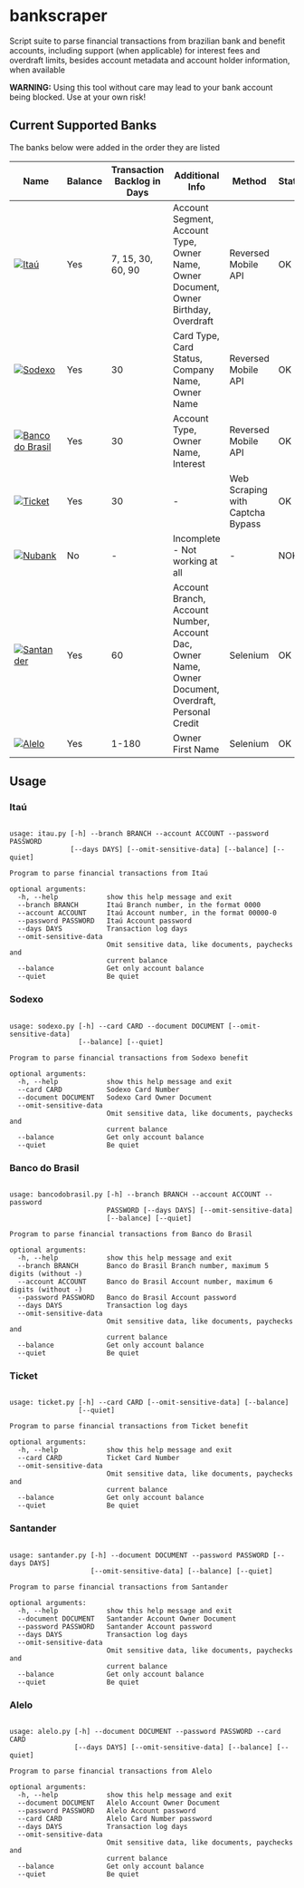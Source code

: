 # bankscraper

Script suite to parse financial transactions from brazilian bank and benefit accounts, including support (when applicable) for interest fees and overdraft limits, besides account metadata and account holder information, when available

**WARNING:** Using this tool without care may lead to your bank account being blocked. Use at your own risk!

## Current Supported Banks

The banks below were added in the order they are listed


| Name                                                                                                                                                                                          | Balance | Transaction Backlog in Days           | Additional Info                                                                                       | Method                               | Status |
| ---                                                                                                                                                                                           | ---     | ---                                   | ---                                                                                                   | ---                                  | ---    |
| [![Itaú](https://raw.githubusercontent.com/kamushadenes/bankscraper/master/bankscraper/logo/icon-itau.png)](https://github.com/kamushadenes/bankscraper/blob/master/itau.py)                              | Yes     | 7, 15, 30, 60, 90                     | Account Segment, Account Type, Owner Name, Owner Document, Owner Birthday, Overdraft                  | Reversed Mobile API                  | OK     |
| [![Sodexo](https://raw.githubusercontent.com/kamushadenes/bankscraper/master/bankscraper/logo/icon-sodexo.png)](https://github.com/kamushadenes/bankscraper/blob/master/sodexo.py)                        | Yes     | 30                                    | Card Type, Card Status, Company Name, Owner Name                                                      | Reversed Mobile API                  | OK     |
| [![Banco do Brasil](https://raw.githubusercontent.com/kamushadenes/bankscraper/master/bankscraper/logo/icon-bancodobrasil.png)](https://github.com/kamushadenes/bankscraper/blob/master/bancodobrasil.py) | Yes     | 30                                    | Account Type, Owner Name, Interest                                                                    | Reversed Mobile API                  | OK     |
| [![Ticket](https://raw.githubusercontent.com/kamushadenes/bankscraper/master/bankscraper/logo/icon-ticket.png)](https://github.com/kamushadenes/bankscraper/blob/master/ticket.py)                        | Yes     | 30                                    | -                                                                                                     | Web Scraping with Captcha Bypass     | OK     |
| [![Nubank](https://raw.githubusercontent.com/kamushadenes/bankscraper/master/bankscraper/logo/icon-nubank.png)](https://github.com/kamushadenes/bankscraper/blob/master/nubank.py)                        | No      | -                                     | Incomplete - Not working at all                                                                       | -                                    | NOK    |
| [![Santander](https://raw.githubusercontent.com/kamushadenes/bankscraper/master/bankscraper/logo/icon-santander.png)](https://github.com/kamushadenes/bankscraper/blob/master/santander.py)               | Yes     | 60                                    | Account Branch, Account Number, Account Dac, Owner Name, Owner Document, Overdraft, Personal Credit   | Selenium                             | OK     |
| [![Alelo](https://raw.githubusercontent.com/kamushadenes/bankscraper/master/bankscraper/logo/icon-alelo.png)](https://github.com/kamushadenes/bankscraper/blob/master/alelo.py)                           | Yes     | 1-180                                 | Owner First Name                                                                                      | Selenium                             | OK     |



## Usage

### Itaú
<pre><code>
usage: itau.py [-h] --branch BRANCH --account ACCOUNT --password PASSWORD
               [--days DAYS] [--omit-sensitive-data] [--balance] [--quiet]

Program to parse financial transactions from Itaú

optional arguments:
  -h, --help            show this help message and exit
  --branch BRANCH       Itaú Branch number, in the format 0000
  --account ACCOUNT     Itaú Account number, in the format 00000-0
  --password PASSWORD   Itaú Account password
  --days DAYS           Transaction log days
  --omit-sensitive-data
                        Omit sensitive data, like documents, paychecks and
                        current balance
  --balance             Get only account balance
  --quiet               Be quiet
</code></pre>

### Sodexo
<pre><code>
usage: sodexo.py [-h] --card CARD --document DOCUMENT [--omit-sensitive-data]
                 [--balance] [--quiet]

Program to parse financial transactions from Sodexo benefit

optional arguments:
  -h, --help            show this help message and exit
  --card CARD           Sodexo Card Number
  --document DOCUMENT   Sodexo Card Owner Document
  --omit-sensitive-data
                        Omit sensitive data, like documents, paychecks and
                        current balance
  --balance             Get only account balance
  --quiet               Be quiet
</code></pre>

### Banco do Brasil
<pre><code>
usage: bancodobrasil.py [-h] --branch BRANCH --account ACCOUNT --password
                        PASSWORD [--days DAYS] [--omit-sensitive-data]
                        [--balance] [--quiet]

Program to parse financial transactions from Banco do Brasil

optional arguments:
  -h, --help            show this help message and exit
  --branch BRANCH       Banco do Brasil Branch number, maximum 5 digits (without -)
  --account ACCOUNT     Banco do Brasil Account number, maximum 6 digits (without -)
  --password PASSWORD   Banco do Brasil Account password
  --days DAYS           Transaction log days
  --omit-sensitive-data
                        Omit sensitive data, like documents, paychecks and
                        current balance
  --balance             Get only account balance
  --quiet               Be quiet
</code></pre>

### Ticket
<pre><code>
usage: ticket.py [-h] --card CARD [--omit-sensitive-data] [--balance]
                 [--quiet]

Program to parse financial transactions from Ticket benefit

optional arguments:
  -h, --help            show this help message and exit
  --card CARD           Ticket Card Number
  --omit-sensitive-data
                        Omit sensitive data, like documents, paychecks and
                        current balance
  --balance             Get only account balance
  --quiet               Be quiet
</code></pre>

### Santander
<pre><code>
usage: santander.py [-h] --document DOCUMENT --password PASSWORD [--days DAYS]
                    [--omit-sensitive-data] [--balance] [--quiet]

Program to parse financial transactions from Santander

optional arguments:
  -h, --help            show this help message and exit
  --document DOCUMENT   Santander Account Owner Document
  --password PASSWORD   Santander Account password
  --days DAYS           Transaction log days
  --omit-sensitive-data
                        Omit sensitive data, like documents, paychecks and
                        current balance
  --balance             Get only account balance
  --quiet               Be quiet
</code></pre>

### Alelo
<pre><code>
usage: alelo.py [-h] --document DOCUMENT --password PASSWORD --card CARD
                [--days DAYS] [--omit-sensitive-data] [--balance] [--quiet]

Program to parse financial transactions from Alelo

optional arguments:
  -h, --help            show this help message and exit
  --document DOCUMENT   Alelo Account Owner Document
  --password PASSWORD   Alelo Account password
  --card CARD           Alelo Card Number password
  --days DAYS           Transaction log days
  --omit-sensitive-data
                        Omit sensitive data, like documents, paychecks and
                        current balance
  --balance             Get only account balance
  --quiet               Be quiet
</code></pre>
